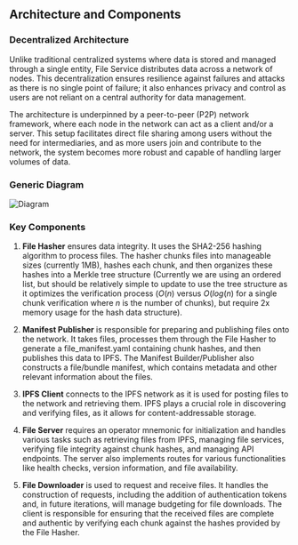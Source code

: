 ## Architecture and Components

### Decentralized Architecture

Unlike traditional centralized systems where data is stored and managed through a single entity, File Service distributes data across a network of nodes. This decentralization ensures resilience against failures and attacks as there is no single point of failure; it also enhances privacy and control as users are not reliant on a central authority for data management.

The architecture is underpinned by a peer-to-peer (P2P) network framework, where each node in the network can act as a client and/or a server. This setup facilitates direct file sharing among users without the need for intermediaries, and as more users join and contribute to the network, the system becomes more robust and capable of handling larger volumes of data.


### Generic Diagram

![Diagram](./file-exchange.png)


### Key Components

1. **File Hasher** ensures data integrity. It uses the SHA2-256 hashing algorithm to process files. The hasher chunks files into manageable sizes (currently 1MB), hashes each chunk, and then organizes these hashes into a Merkle tree structure (Currently we are using an ordered list, but should be relatively simple to update to use the tree structure as it optimizes the verification process ($O(n)$ versus $O(log(n)$ for a single chunk verification where $n$ is the number of chunks), but require 2x memory usage for the hash data structure).

2. **Manifest Publisher** is responsible for preparing and publishing files onto the network. It takes files, processes them through the File Hasher to generate a file_manifest.yaml containing chunk hashes, and then publishes this data to IPFS. The Manifest Builder/Publisher also constructs a file/bundle manifest, which contains metadata and other relevant information about the files.

3. **IPFS Client** connects to the IPFS network as it is used for posting files to the network and retrieving them. IPFS plays a crucial role in discovering and verifying files, as it allows for content-addressable storage.

4. **File Server** requires an operator mnemonic for initialization and handles various tasks such as retrieving files from IPFS, managing file services, verifying file integrity against chunk hashes, and managing API endpoints. The server also implements routes for various functionalities like health checks, version information, and file availability.

5. **File Downloader** is used to request and receive files. It handles the construction of requests, including the addition of authentication tokens and, in future iterations, will manage budgeting for file downloads. The client is responsible for ensuring that the received files are complete and authentic by verifying each chunk against the hashes provided by the File Hasher.
